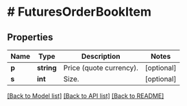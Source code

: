 # # FuturesOrderBookItem

## Properties

Name | Type | Description | Notes
------------ | ------------- | ------------- | -------------
**p** | **string** | Price (quote currency). | [optional] 
**s** | **int** | Size. | [optional] 

[[Back to Model list]](../../README.md#documentation-for-models) [[Back to API list]](../../README.md#documentation-for-api-endpoints) [[Back to README]](../../README.md)
